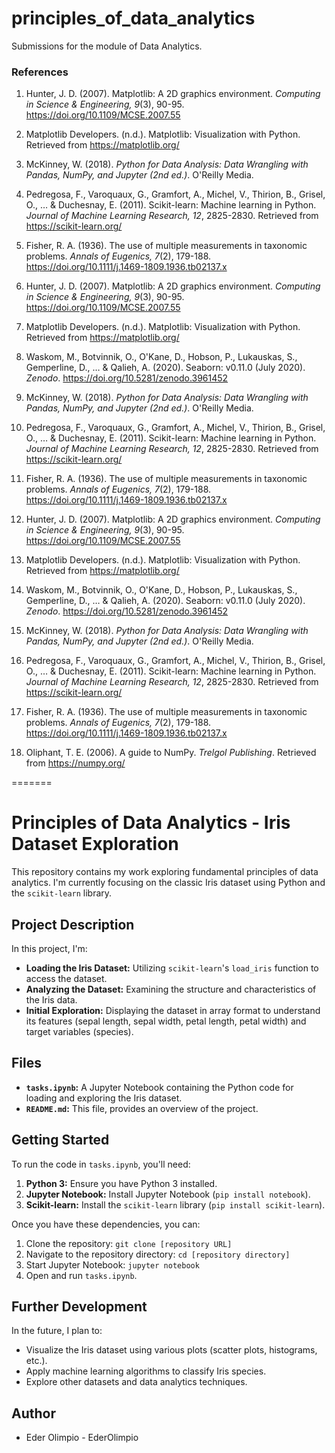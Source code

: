 # principles_of_data_analytics
Submissions for the module of Data Analytics.


### References

1. Hunter, J. D. (2007). Matplotlib: A 2D graphics environment. *Computing in Science & Engineering, 9*(3), 90-95. https://doi.org/10.1109/MCSE.2007.55

2. Matplotlib Developers. (n.d.). Matplotlib: Visualization with Python. Retrieved from https://matplotlib.org/

3. McKinney, W. (2018). *Python for Data Analysis: Data Wrangling with Pandas, NumPy, and Jupyter (2nd ed.)*. O'Reilly Media.

4. Pedregosa, F., Varoquaux, G., Gramfort, A., Michel, V., Thirion, B., Grisel, O., … & Duchesnay, E. (2011). Scikit-learn: Machine learning in Python. *Journal of Machine Learning Research, 12*, 2825-2830. Retrieved from https://scikit-learn.org/

5. Fisher, R. A. (1936). The use of multiple measurements in taxonomic problems. *Annals of Eugenics, 7*(2), 179-188. https://doi.org/10.1111/j.1469-1809.1936.tb02137.x

6. Hunter, J. D. (2007). Matplotlib: A 2D graphics environment. *Computing in Science & Engineering, 9*(3), 90-95. https://doi.org/10.1109/MCSE.2007.55

7. Matplotlib Developers. (n.d.). Matplotlib: Visualization with Python. Retrieved from https://matplotlib.org/

8. Waskom, M., Botvinnik, O., O'Kane, D., Hobson, P., Lukauskas, S., Gemperline, D., … & Qalieh, A. (2020). Seaborn: v0.11.0 (July 2020). *Zenodo*. https://doi.org/10.5281/zenodo.3961452

9. McKinney, W. (2018). *Python for Data Analysis: Data Wrangling with Pandas, NumPy, and Jupyter (2nd ed.)*. O'Reilly Media.

10. Pedregosa, F., Varoquaux, G., Gramfort, A., Michel, V., Thirion, B., Grisel, O., … & Duchesnay, E. (2011). Scikit-learn: Machine learning in Python. *Journal of Machine Learning Research, 12*, 2825-2830. Retrieved from https://scikit-learn.org/

11. Fisher, R. A. (1936). The use of multiple measurements in taxonomic problems. *Annals of Eugenics, 7*(2), 179-188. https://doi.org/10.1111/j.1469-1809.1936.tb02137.x

12. Hunter, J. D. (2007). Matplotlib: A 2D graphics environment. *Computing in Science & Engineering, 9*(3), 90-95. https://doi.org/10.1109/MCSE.2007.55

13. Matplotlib Developers. (n.d.). Matplotlib: Visualization with Python. Retrieved from https://matplotlib.org/

14. Waskom, M., Botvinnik, O., O'Kane, D., Hobson, P., Lukauskas, S., Gemperline, D., … & Qalieh, A. (2020). Seaborn: v0.11.0 (July 2020). *Zenodo*. https://doi.org/10.5281/zenodo.3961452

15. McKinney, W. (2018). *Python for Data Analysis: Data Wrangling with Pandas, NumPy, and Jupyter (2nd ed.)*. O'Reilly Media.

16. Pedregosa, F., Varoquaux, G., Gramfort, A., Michel, V., Thirion, B., Grisel, O., … & Duchesnay, E. (2011). Scikit-learn: Machine learning in Python. *Journal of Machine Learning Research, 12*, 2825-2830. Retrieved from https://scikit-learn.org/

17. Fisher, R. A. (1936). The use of multiple measurements in taxonomic problems. *Annals of Eugenics, 7*(2), 179-188. https://doi.org/10.1111/j.1469-1809.1936.tb02137.x

18. Oliphant, T. E. (2006). A guide to NumPy. *Trelgol Publishing*. Retrieved from https://numpy.org/



=======
# Principles of Data Analytics - Iris Dataset Exploration

This repository contains my work exploring fundamental principles of data analytics. I'm currently focusing on the classic Iris dataset using Python and the `scikit-learn` library.

## Project Description

In this project, I'm:

* **Loading the Iris Dataset:** Utilizing `scikit-learn`'s `load_iris` function to access the dataset.
* **Analyzing the Dataset:** Examining the structure and characteristics of the Iris data.
* **Initial Exploration:** Displaying the dataset in array format to understand its features (sepal length, sepal width, petal length, petal width) and target variables (species).

## Files

* **`tasks.ipynb`:** A Jupyter Notebook containing the Python code for loading and exploring the Iris dataset.
* **`README.md`:** This file, provides an overview of the project.

## Getting Started

To run the code in `tasks.ipynb`, you'll need:

1.  **Python 3:** Ensure you have Python 3 installed.
2.  **Jupyter Notebook:** Install Jupyter Notebook (`pip install notebook`).
3.  **Scikit-learn:** Install the `scikit-learn` library (`pip install scikit-learn`).

Once you have these dependencies, you can:

1.  Clone the repository: `git clone [repository URL]`
2.  Navigate to the repository directory: `cd [repository directory]`
3.  Start Jupyter Notebook: `jupyter notebook`
4.  Open and run `tasks.ipynb`.

## Further Development

In the future, I plan to:

* Visualize the Iris dataset using various plots (scatter plots, histograms, etc.).
* Apply machine learning algorithms to classify Iris species.
* Explore other datasets and data analytics techniques.

## Author

* Eder Olimpio - EderOlimpio
